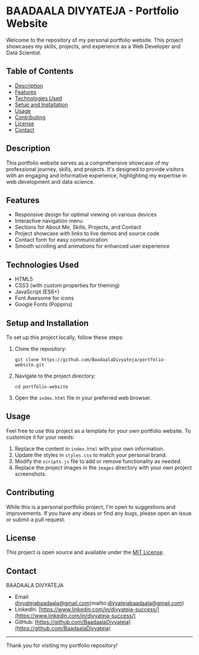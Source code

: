 # BAADAALA DIVYATEJA - Portfolio Website

Welcome to the repository of my personal portfolio website. This project showcases my skills, projects, and experience as a Web Developer and Data Scientist.

## Table of Contents

- [Description](#description)
- [Features](#features)
- [Technologies Used](#technologies-used)
- [Setup and Installation](#setup-and-installation)
- [Usage](#usage)
- [Contributing](#contributing)
- [License](#license)
- [Contact](#contact)

## Description

This portfolio website serves as a comprehensive showcase of my professional journey, skills, and projects. It's designed to provide visitors with an engaging and informative experience, highlighting my expertise in web development and data science.

## Features

- Responsive design for optimal viewing on various devices
- Interactive navigation menu
- Sections for About Me, Skills, Projects, and Contact
- Project showcase with links to live demos and source code
- Contact form for easy communication
- Smooth scrolling and animations for enhanced user experience

## Technologies Used

- HTML5
- CSS3 (with custom properties for theming)
- JavaScript (ES6+)
- Font Awesome for icons
- Google Fonts (Poppins)

## Setup and Installation

To set up this project locally, follow these steps:

1. Clone the repository:
   ```
   git clone https://github.com/BaadaalaDivyateja/portfolio-website.git
   ```

2. Navigate to the project directory:
   ```
   cd portfolio-website
   ```

3. Open the `index.html` file in your preferred web browser.

## Usage

Feel free to use this project as a template for your own portfolio website. To customize it for your needs:

1. Replace the content in `index.html` with your own information.
2. Update the styles in `styles.css` to match your personal brand.
3. Modify the `scripts.js` file to add or remove functionality as needed.
4. Replace the project images in the `images` directory with your own project screenshots.

## Contributing

While this is a personal portfolio project, I'm open to suggestions and improvements. If you have any ideas or find any bugs, please open an issue or submit a pull request.

## License

This project is open source and available under the [MIT License](LICENSE).

## Contact

BAADAALA DIVYATEJA
- Email: divyatejabaadaala@gmail.com(mailto:divyatejabaadaala@gmail.com)
- LinkedIn: [https://www.linkedin.com/in/divyateja-success/](https://www.linkedin.com/in/divyateja-success/)
- GitHub: [https://github.com/BaadaalaDivyateja](https://github.com/BaadaalaDivyateja)

---

Thank you for visiting my portfolio repository!
